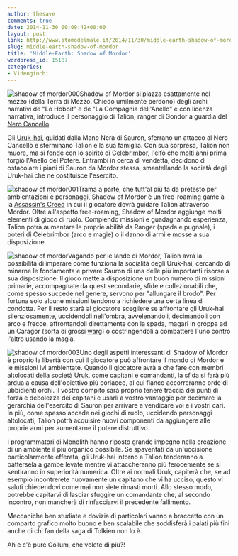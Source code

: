 ```yaml
---
author: thesave
comments: true
date: 2014-11-30 00:09:42+00:00
layout: post
link: http://www.atomodelmale.it/2014/11/30/middle-earth-shadow-of-mordor/
slug: middle-earth-shadow-of-mordor
title: 'Middle-Earth: Shadow of Mordor'
wordpress_id: 15187
categories:
- Videogiochi
---
```


![shadow of mordor000](http://www.atomodelmale.it/wp-content/uploads/2014/11/shadow-of-mordor000-300x168.jpg)Shadow of Mordor si piazza esattamente nel mezzo (della Terra di Mezzo. Chiedo umilmente perdono) degli archi narrativi de "Lo Hobbit" e de "La Compagnia dell'Anello" e con licenza narrativa, introduce il personaggio di Talion, ranger di Gondor a guardia del [Nero Cancello](http://it.wikipedia.org/wiki/Cancelli_del_Morannon).

Gli [Uruk-hai](http://it.wikipedia.org/wiki/Uruk-hai), guidati dalla Mano Nera di Sauron, sferrano un attacco al Nero Cancello e sterminano Talion e la sua famiglia. Con sua sorpresa, Talion non muore, ma si fonde con lo spirito di [Celebrimbor](http://en.wikipedia.org/wiki/Celebrimbor), l'elfo che molti anni prima forgiò l'Anello del Potere. Entrambi in cerca di vendetta, decidono di ostacolare i piani di Sauron da Mordor stessa, smantellando la società degli Uruk-hai che ne costituisce l'esercito.

![shadow of mordor001](http://www.atomodelmale.it/wp-content/uploads/2014/11/shadow-of-mordor001-300x168.jpg)Trama a parte, che tutt'al più fa da pretesto per ambientazioni e personaggi, Shadow of Mordor è un free-roaming game à la [Assassin's Creed](http://www.atomodelmale.it/2010/05/05/assassins-creed-2/) in cui il giocatore dovrà guidare Talion attraverso Mordor. Oltre all'aspetto free-roaming, Shadow of Mordor aggiunge molti elementi di gioco di ruolo. Compiendo missioni e guadagnando esperienza, Talion potrà aumentare le proprie abilità da Ranger (spada e pugnale), i poteri di Celebrimbor (arco e magie) o il danno di armi e mosse a sua disposizione.



![shadow of mordor](http://www.atomodelmale.it/wp-content/uploads/2014/11/shadow-of-mordor-300x168.jpg)Vagando per le lande di Mordor, Talion avrà la possibilità di imparare come funziona la socialità degli Uruk-hai, cercando di minarne le fondamenta e privare Sauron di una delle più importanti risorse a sua disposizione. Il gioco mette a disposizione un buon numero di missioni primarie, accompagnate da quest secondarie, sfide e collezionabili che, come spesso succede nel genere, servono per "allungare il brodo". Per fortuna solo alcune missioni tendono a richiedere una certa linea di condotta. Per il resto starà al giocatore scegliere se affrontare gli Uruk-hai silenziosamente, uccidendoli nell'ombra, avvelenandoli, decimandoli con arco e frecce, affrontandoli direttamente con la spada, magari in groppa ad un Caragor (sorta di grossi [warg](http://it.wikipedia.org/wiki/Warg)) o costringendoli a combattere l'uno contro l'altro usando la magia.

![shadow of mordor003](http://www.atomodelmale.it/wp-content/uploads/2014/11/shadow-of-mordor003-300x168.jpg)Uno degli aspetti interessanti di Shadow of Mordor è proprio la libertà con cui il giocatore può affrontare il mondo di Mordor e le missioni ivi ambientate. Quando il giocatore avrà a che fare con membri altolocati della società Uruk, come capitani e comandanti, la sfida si farà più ardua a causa dell'obiettivo più coriaceo, al cui fianco accorreranno orde di ubbidienti orchi. Il vostro compito sarà proprio tenere traccia dei punti di forza e debolezza dei capitani e usarli a vostro vantaggio per decimare la gerarchia dell'esercito di Sauron per arrivare a vendicare voi e i vostri cari. In più, come spesso accade nei giochi di ruolo, uccidendo personaggi altolocati, Talion potrà acquisire nuovi componenti da aggiungere alle proprie armi per aumentarne il potere distruttivo.

I programmatori di Monolith hanno riposto grande impegno nella creazione di un ambiente il più organico possibile. Se spaventati da un'uccisione particolarmente efferata, gli Uruk-hai intorno a Talion tenderanno a battersela a gambe levate mentre vi attaccheranno più ferocemente se si sentiranno in superiorità numerica. Oltre ai normali Uruk, capiterà che, se ad esempio incontrerete nuovamente un capitano che vi ha ucciso, questo vi saluti chiedendovi come mai non siete rimasti morti. Allo stesso modo, potrebbe capitarvi di lasciar sfuggire un comandante che, al secondo incontro, non mancherà di rinfacciarvi il precedente fallimento.

Meccaniche ben studiate e dovizia di particolari vanno a braccetto con un comparto grafico molto buono e ben scalabile che soddisferà i palati più fini anche di chi fan della saga di Tolkien non lo è.

Ah e c'è pure Gollum, che volete di più?!

